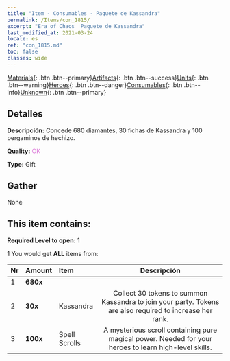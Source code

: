 ```yaml
---
title: "Item - Consumables - Paquete de Kassandra"
permalink: /Items/con_1815/
excerpt: "Era of Chaos  Paquete de Kassandra"
last_modified_at: 2021-03-24
locale: es
ref: "con_1815.md"
toc: false
classes: wide
---
```

 [Materials](/es/Items/){: .btn .btn--primary}[Artifacts](/es/Items/Artifacts/){: .btn .btn--success}[Units](/es/Items/Units/){: .btn .btn--warning}[Heroes](/es/Items/Heroes/){: .btn .btn--danger}[Consumables](/es/Items/Consumables/){: .btn .btn--info}[Unknown](/es/Items/Unknown/){: .btn .btn--primary}

## Detalles
 **Descripción:** Concede 680 diamantes, 30 fichas de Kassandra y 100 pergaminos de hechizo.

 **Quality:** <span style="color: #DA70D6">OK</span>

 **Type:** Gift

## Gather

  None

## This item contains:

 **Required Level to open:** 1

 1 You would get **ALL** items  from:

  | Nr | Amount |     Item    | Descripción |
  |:---|:-------|:------------|:-----------:|
  | 1 |  **680x** | <i class="fas fa-gem"/> |  | 
  | 2 |  **30x** | Kassandra | Collect 30 tokens to summon Kassandra to join your party. Tokens are also required to increase her rank.  | 
  | 3 |  **100x** | Spell Scrolls | A mysterious scroll containing pure magical power. Needed for your heroes to learn high-level skills.  | 
